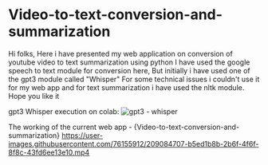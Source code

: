 # Video-to-text-conversion-and-summarization

Hi folks, Here i have presented my web application on conversion of youtube video to text summarization using python
I have used the google speech to text module for conversion here, But initially i have used one of the gpt3 module called "Whisper"
For some technical issues i couldn't use it for my web app and for text summarization i have used the nltk module.
Hope you like it

gpt3 Whisper execution on colab:
![gpt3 - whisper](https://user-images.githubusercontent.com/76155912/209085304-15e830a6-ba03-4586-86d6-c9faf779ee47.png)


The working of the current web app - {Video-to-text-conversion-and-summarization}
https://user-images.githubusercontent.com/76155912/209084707-b5ed1b8b-2b6f-4f6f-8f8c-43fd6ee13e10.mp4

